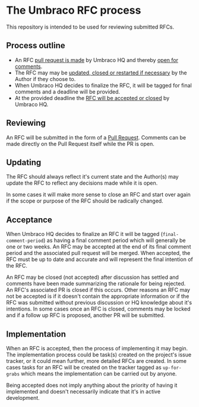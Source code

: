 # The Umbraco RFC process

This repository is intended to be used for reviewing submitted RFCs. 

## Process outline

* An RFC [pull request is made](RFC_CREATION.md) by Umbraco HQ and thereby [open for comments](#Reviewing).
* The RFC may may be [updated, closed or restarted if necessary](#Updating) by the Author if they choose to.
* When Umbraco HQ decides to finalize the RFC, it will be tagged for final comments and a deadline will be provided.
* At the provided deadline the [RFC will be accepted or closed](#Acceptance) by Umbraco HQ.

## Reviewing

An RFC will be submitted in the form of a [Pull Request](https://github.com/umbraco/rfcs/pulls). Comments can be made directly on the Pull Request itself while the PR is open.

## Updating

The RFC should always reflect it's current state and the Author(s) may update the RFC to reflect any decisions made while it is open. 

In some cases it will make more sense to close an RFC and start over again if the scope or purpose of the RFC should be radically changed.

## Acceptance

When Umbraco HQ decides to finalize an RFC it will be tagged (`final-comment-period`) as having a final comment period which will generally be one or two weeks. An RFC may be accepted at the end of its final comment period and the associated pull request will be merged. When accepted, the RFC must be up to date and accurate and will represent the final intention of the RFC.

An RFC may be closed (not accepted) after discussion has settled and comments have been made summarizing the rationale for being rejected. An RFC's associated PR is closed if this occurs. Other reasons an RFC may not be accepted is if it doesn't contain the appropriate information or if the RFC was submitted without previous discussion or HQ knowledge about it's intentions. In some cases once an RFC is closed, comments may be locked and if a follow up RFC is proposed, another PR will be submitted. 

## Implementation

When an RFC is accepted, then the process of implementing it may begin. The implementation process could be task(s) created on the project's issue tracker, or it could mean further, more detailed RFCs are created. In some cases tasks for an RFC will be created on the tracker tagged as `up-for-grabs` which means the implementation can be carried out by anyone.

Being accepted does not imply anything about the priority of having it implemented and doesn't necessarily indicate that it's in active development.